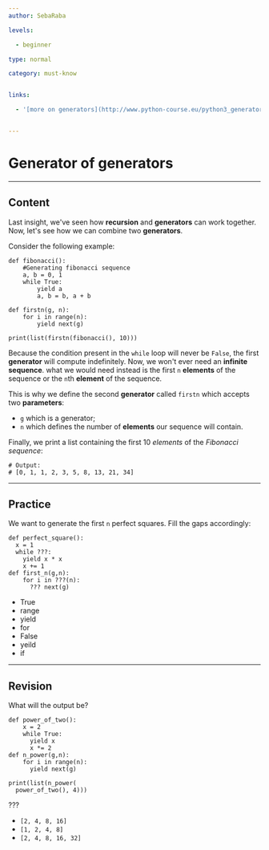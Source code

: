 ```yaml
---
author: SebaRaba

levels:

  - beginner

type: normal

category: must-know


links:

  - '[more on generators](http://www.python-course.eu/python3_generators.php){website}'


---
```


# Generator of generators

---

## Content

Last insight, we've seen how **recursion** and **generators** can work together. Now, let's see how we can combine two **generators**.

Consider the following example:

```
def fibonacci():
    #Generating fibonacci sequence
    a, b = 0, 1
    while True:
        yield a
        a, b = b, a + b

def firstn(g, n):
	for i in range(n):
		yield next(g)

print(list(firstn(fibonacci(), 10)))
```

Because the condition present in the `while` loop will never be `False`, the first **generator** will compute indefinitely. Now, we won't ever need an **infinite sequence**. what we would need instead is the first `n` **elements** of the sequence or the `n`th **element** of the sequence.

This is why we define the second **generator** called `firstn` which accepts two **parameters**:

- `g` which is a generator;
- `n` which defines the number of **elements** our sequence will contain.

Finally, we print a list containing the first 10 _elements_ of the _Fibonacci sequence_:

```
# Output:
# [0, 1, 1, 2, 3, 5, 8, 13, 21, 34]
```

---

## Practice

We want to generate the first `n` perfect squares. Fill the gaps accordingly:

```
def perfect_square():
  x = 1
  while ???:
    yield x * x
    x += 1
def first_n(g,n):
    for i in ???(n):
      ??? next(g)
```

- True
- range
- yield
- for
- False
- yeild
- if

---

## Revision

What will the output be?

```
def power_of_two():
    x = 2
    while True:
      yield x
      x *= 2
def n_power(g,n):
    for i in range(n):
      yield next(g)

print(list(n_power(
  power_of_two(), 4)))
```

???

- `[2, 4, 8, 16]`
- `[1, 2, 4, 8]`
- `[2, 4, 8, 16, 32]`
